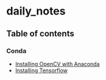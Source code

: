 # daily_notes

## Table of contents

### Conda

 * [Installing OpenCV with Anaconda](conda/opencv3_with_anaconda.md)
 * [Installing Tensorflow](conda/install_tensor_flow.md)
